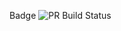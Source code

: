 Badge ![PR Build Status](https://github.com/ann-johansson/secondGithubActionExercise/actions/workflows/pull_request_check.yml/badge.svg)
